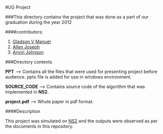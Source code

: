 #UG Project

###This directory contains the project that was done as a part of our graduation during the year 2012

####contributors:
1. [Gladson V Manuel](https://in.linkedin.com/gladsonvm)
2. [Allen Joseph](https://in.linkedin.com/in/allen-joseph-64876530)
3. [Anvin Johnson](https://in.linkedin.com/in/anvin-johnson-76277370)

###Directory contents

**PPT** --> Contains all the files that were used for presenting project before audience. pptx file is added for use in windows environment.

**SOURCE_CODE** --> Contains source code of the algorithm that was implemented in **NS2**.

**project.pdf** --> Whole paper in pdf format.

####Description

This project was simulated on [NS2](https://en.wikipedia.org/wiki/Ns_%28simulator%29) and the outputs were observed as per the documents in this repository.
